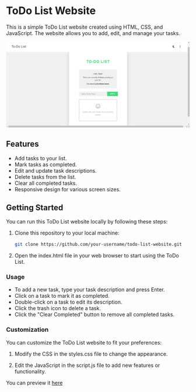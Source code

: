 # ToDo List Website

This is a simple ToDo List website created using HTML, CSS, and JavaScript. The website allows you to add, edit, and manage your tasks.

![preview](To-Do-List.png)


## Features

- Add tasks to your list.
- Mark tasks as completed.
- Edit and update task descriptions.
- Delete tasks from the list.
- Clear all completed tasks.
- Responsive design for various screen sizes.

## Getting Started

You can run this ToDo List website locally by following these steps:

1. Clone this repository to your local machine:

   ```bash
   git clone https://github.com/your-username/todo-list-website.git
2. Open the index.html file in your web browser to start using the ToDo List.
   
### Usage
- To add a new task, type your task description and press Enter.
- Click on a task to mark it as completed.
- Double-click on a task to edit its description.
- Click the trash icon to delete a task.
- Click the "Clear Completed" button to remove all completed tasks.

### Customization
You can customize the ToDo List website to fit your preferences:

1) Modify the CSS in the styles.css file to change the appearance.
   
2) Edit the JavaScript in the script.js file to add new features or functionality.

You can preview it <a href="https://shafa-shabudeen.github.io/TODO-List-web/" target="_blank" >here</a>
